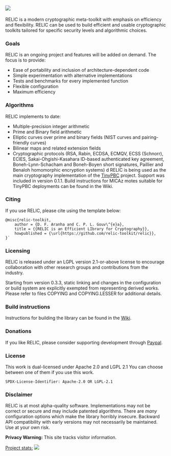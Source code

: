 ![](https://github.com/relic-toolkit/relic/blob/master/art/logo.png)
=====

RELIC is a modern cryptographic meta-toolkit with emphasis on efficiency and flexibility. RELIC can be used to build efficient and usable cryptographic toolkits tailored for specific security levels and algorithmic choices.

### Goals

RELIC is an ongoing project and features will be added on demand. The focus is to provide:

 * Ease of portability and inclusion of architecture-dependent code
 * Simple experimentation with alternative implementations
 * Tests and benchmarks for every implemented function
 * Flexible configuration
 * Maximum efficiency

### Algorithms

RELIC implements to date:

 * Multiple-precision integer arithmetic
 * Prime and Binary field arithmetic
 * Elliptic curves over prime and binary fields (NIST curves and pairing-friendly curves)
 * Bilinear maps and related extension fields
 * Cryptographic protocols (RSA, Rabin, ECDSA, ECMQV, ECSS (Schnorr), ECIES, Sakai-Ohgishi-Kasahara ID-based authenticated key agreement, Boneh-Lynn-Schacham and Boneh-Boyen short signatures, Paillier and Benaloh homomorphic encryption systems)
d
RELIC is being used as the main cryptography implementation of the [TinyPBC](http://sites.google.com/site/tinypbc/) project. Support was included in version 0.1.1. Build instructions for MICAz motes suitable for TinyPBC deployments can be found in the Wiki.

### Citing

If you use RELIC, please cite using the template below:

    @misc{relic-toolkit,
        author = {D. F. Aranha and C. P. L. Gouv\^{e}a},
        title = {{RELIC is an Efficient LIbrary for Cryptography}},
        howpublished = {\url{https://github.com/relic-toolkit/relic}},
    }`

### Licensing

RELIC is released under an LGPL version 2.1-or-above license to encourage collaboration with other research groups and contributions from the industry.

Starting from version 0.3.3, static linking and changes in the configuration or build system are explicitly exempted from representing derived works. Please refer to files COPYING and COPYING.LESSER for additional details.

### Build instructions

Instructions for building the library can be found in the [Wiki](https://github.com/relic-toolkit/relic/wiki/Building).

### Donations

If you like RELIC, please consider supporting development through [Paypal](https://www.paypal.com/cgi-bin/webscr?cmd=_donations&business=R7D6ZE3BLMTF2&lc=BR&item_name=RELIC%20Development&currency_code=USD&bn=PP%2dDonationsBF%3abtn_donateCC_LG%2egif%3aNonHosted).

### License

This work is dual-licensed under Apache 2.0 and LGPL 2.1
You can choose between one of them if you use this work.

`SPDX-License-Identifier: Apache-2.0 OR LGPL-2.1`

### Disclaimer

RELIC is at most alpha-quality software. Implementations may not be correct or secure and may include patented algorithms. There are *many* configuration options which make the library horribly insecure. Backward API compatibility with early versions may not necessarily be maintained. Use at your own risk.

**Privacy Warning:** This site tracks visitor information.

[Project stats:](https://www.openhub.net/p/relic-toolkit)
![](https://www.openhub.net/p/relic-toolkit/widgets/project_partner_badge.gif)
